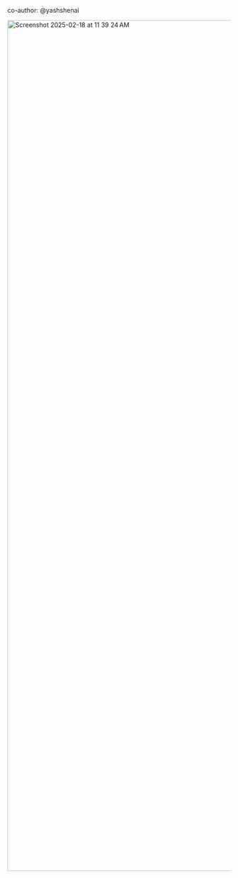 co-author: @yashshenai

<img width="1918" alt="Screenshot 2025-02-18 at 11 39 24 AM" src="https://github.com/user-attachments/assets/e357fca2-0d2c-40a8-ae25-b00284de09e6" />
